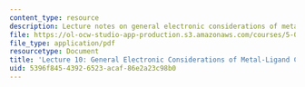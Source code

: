 ```yaml
---
content_type: resource
description: Lecture notes on general electronic considerations of metal-ligand complexes.
file: https://ol-ocw-studio-app-production.s3.amazonaws.com/courses/5-04-principles-of-inorganic-chemistry-ii-fall-2008/5396f84543926523acaf86e2a23c98b0_Lecture_10.pdf
file_type: application/pdf
resourcetype: Document
title: 'Lecture 10: General Electronic Considerations of Metal-Ligand Complexes'
uid: 5396f845-4392-6523-acaf-86e2a23c98b0
---
```

